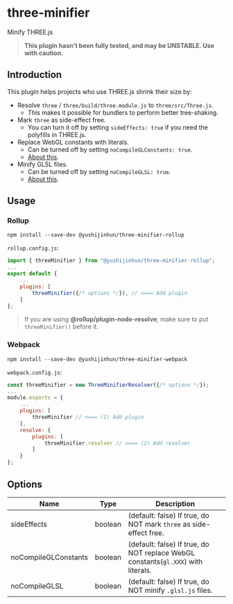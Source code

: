 # three-minifier
Minify THREE.js

> **This plugin hasn't been fully tested, and may be UNSTABLE. Use with caution.**

## Introduction
This plugin helps projects who use THREE.js shrink their size by:
 * Resolve `three` / `three/build/three.module.js` to `three/src/Three.js`.
    * This makes it possible for bundlers to perform better tree-shaking.
 * Mark `three` as side-effect free.
    * You can turn it off by setting `sideEffects: true` if you need the polyfills in THREE.js.
 * Replace WebGL constants with literals.
    * Can be turned off by setting `noCompileGLConstants: true`.
    * [About this](https://github.com/mrdoob/three.js/blob/95fb8e348948679014f4c6afe2aefc4043b16703/utils/build/rollup.config.js#L3-L169).
 * Minify GLSL files.
    * Can be turned off by setting `noCompileGLSL: true`.
    * [About this](https://github.com/mrdoob/three.js/blob/dev/utils/build/rollup.config.js#L171-L201).

## Usage

### Rollup
```
npm install --save-dev @yushijinhun/three-minifier-rollup
```

`rollup.config.js`:
```javascript
import { threeMinifier } from "@yushijinhun/three-minifier-rollup";
...
export default {
    ...
    plugins: [
        threeMinifier({/* options */}), // <=== Add plugin
    ]
};
```
> If you are using **@rollup/plugin-node-resolve**, make sure to put `threeMinifier()` before it.

### Webpack
```
npm install --save-dev @yushijinhun/three-minifier-webpack
```

`webpack.config.js`:
```javascript
const threeMinifier = new ThreeMinifierResolver({/* options */});
...
module.exports = {
    ...
    plugins: [
        threeMinifier // <=== (1) Add plugin
    ],
    resolve: {
        plugins: [
            threeMinifier.resolver // <=== (2) Add resolver
        ]
    }
};
```

## Options
|Name                |Type   |Description                                                                      |
|--------------------|-------|---------------------------------------------------------------------------------|
|sideEffects         |boolean|(default: false) If true, do NOT mark `three` as side-effect free.               |
|noCompileGLConstants|boolean|(default: false) If true, do NOT replace WebGL constants(`gl.XXX`) with literals.|
|noCompileGLSL       |boolean|(default: false) If true, do NOT minify `.glsl.js` files.                        |

